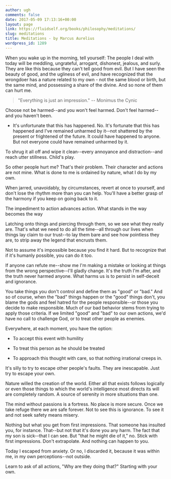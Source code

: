 ```yaml
---
author: ugh
comments: false
date: 2017-05-09 17:13:16+00:00
layout: page
link: https://fluidself.org/books/philosophy/meditations/
slug: meditations
title: Meditations - by Marcus Aurelius
wordpress_id: 1289
---
```


When you wake up in the morning, tell yourself: The people I deal with today will be meddling, ungrateful, arrogant, dishonest, jealous, and surly. They are like this because they can't tell good from evil. But I have seen the beauty of good, and the ugliness of evil, and have recognized that the wrongdoer has a nature related to my own - not the same blood or birth, but the same mind, and possessing a share of the divine. And so none of them can hurt me.
 


<blockquote>"Everything is just an impression."
-- Monimus the Cynic</blockquote>



Choose not be harmed--and you won't feel harmed.
Don't feel harmed--and you haven't been.
 
- It's unfortunate that this has happened.
No. It's fortunate that this has happened and I've remained unharmed by it--not shattered by the present or frightened of the future. It could have happened to anyone. But not everyone could have remained unharmed by it.
 
To shrug it all off and wipe it clean--every annoyance and distraction--and reach utter stillness.
Child's play.
 
So other people hurt me? That's their problem. Their character and actions are not mine. What is done to me is ordained by nature, what I do by my own.
 
When jarred, unavoidably, by circumstances, revert at once to yourself, and don't lose the rhythm more than you can help. You'll have a better grasp of the harmony if you keep on going back to it.
 
The impediment to action advances action. What stands in the way becomes the way
 
Latching onto things and piercing through them, so we see what they really are. That's what we need to do all the time--all through our lives when things lay claim to our trust--to lay them bare and see how pointless they are, to strip away the legend that encrusts them.
 
Not to assume it's impossible because you find it hard. But to recognize that if it's humanly possible, you can do it too.
 
If anyone can refute me--show me I'm making a mistake or looking at things from the wrong perspective--I'll gladly change. It's the truth I'm after, and the truth never harmed anyone. What harms us is to persist in self-deceit and ignorance.
 
You take things you don't control and define them as "good" or "bad." And so of course, when the "bad" things happen or the "good" things don't, you blame the gods and feel hatred for the people responsible--or those you decide to make responsible. Much of our bad behavior stems from trying to apply those criteria. If we limited "good" and "bad" to our own actions, we'd have no call to challenge God, or to treat other people as enemies.
 
Everywhere, at each moment, you have the option:



	
  * To accept this event with humility


	
  * To treat this person as he should be treated


	
  * To approach this thought with care, so that nothing irrational creeps in.


 
It's silly to try to escape other people's faults. They are inescapable. Just try to escape your own.
 
Nature willed the creation of the world. Either all that exists follows logically or even those things to which the world's intelligence most directs its will are completely random.
A source of serenity in more situations than one.
 
The mind without passions is a fortress. No place is more secure. Once we take refuge there we are safe forever. Not to see this is ignorance. To see it and not seek safety means misery.
 
Nothing but what you get from first impressions. That someone has insulted you, for instance. That--but not that it's done you any harm. The fact that my son is sick--that I can see. But "that he might die of it," no. Stick with first impressions. Don't extrapolate. And nothing can happen to you.
 
Today I escaped from anxiety. Or no, I discarded it, because it was within me, in my own perceptions--not outside.
 
Learn to ask of all actions, "Why are they doing that?"
Starting with your own.
